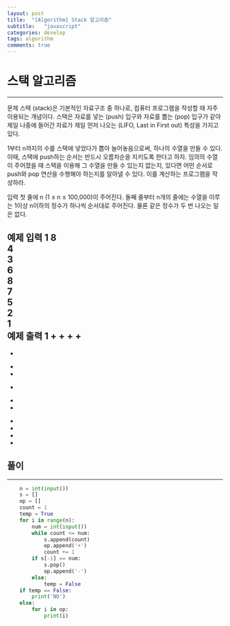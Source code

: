 ```yaml
---
layout: post
title:  "[Algorithm] Stack 알고리즘"
subtitle:   "javascript"
categories: develop
tags: algorithm
comments: true
---
```


# 스택 알고리즘
----
문제
스택 (stack)은 기본적인 자료구조 중 하나로, 컴퓨터 프로그램을 작성할 때 자주 이용되는 개념이다. 스택은 자료를 넣는 (push) 입구와 자료를 뽑는 (pop) 입구가 같아 제일 나중에 들어간 자료가 제일 먼저 나오는 (LIFO, Last in First out) 특성을 가지고 있다.

1부터 n까지의 수를 스택에 넣었다가 뽑아 늘어놓음으로써, 하나의 수열을 만들 수 있다. 이때, 스택에 push하는 순서는 반드시 오름차순을 지키도록 한다고 하자. 임의의 수열이 주어졌을 때 스택을 이용해 그 수열을 만들 수 있는지 없는지, 있다면 어떤 순서로 push와 pop 연산을 수행해야 하는지를 알아낼 수 있다. 이를 계산하는 프로그램을 작성하라.

입력
첫 줄에 n (1 ≤ n ≤ 100,000)이 주어진다. 둘째 줄부터 n개의 줄에는 수열을 이루는 1이상 n이하의 정수가 하나씩 순서대로 주어진다. 물론 같은 정수가 두 번 나오는 일은 없다.

예제 입력 1 
8       
4       
3       
6       
8       
7       
5       
2       
1       
예제 출력 1 
+
+
+
+
-
-
+
+
-
+
+
-
-
-
-


## 풀이
---
```python
    n = int(input())
    s = []
    op = []
    count = 1
    temp = True
    for i in range(n):
        num = int(input())
        while count <= num:
            s.append(count)
            op.append('+')
            count += 1
        if s[-1] == num:
            s.pop()
            op.append('-')
        else:
            temp = False
    if temp == False:
        print('NO')
    else:
        for i in op:
            print(i)
```
